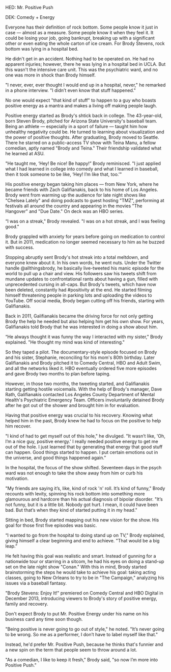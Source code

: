 HED: Mr. Positive Push 

DEK: Comedy + Energy 


Everyone has their definition of rock bottom. Some people know it just in case — almost as a measure. Some people know it when they feel it. It could be losing your job, going bankrupt, breaking up with a significant other or even eating the whole carton of ice cream. For Brody Stevens, rock bottom was lying in a hospital bed. 

He didn't get in an accident. Nothing had to be operated on. He had no apparent injuries; however, there he was lying in a hospital bed in UCLA. But this wasn't the intensive care unit. This was the psychiatric ward, and no one was more in shock than Brody himself. 

"I never, ever, ever thought I would end up in a hospital, never," he remarked in a phone interview. "I didn’t even know that stuff happened." 

No one would expect "that kind of stuff" to happen to a guy who boasts positive energy as a mantra and makes a living off making people laugh. 

Positive energy started as Brody's shtick back in college. The 43-year-old, born Steven Brody, pitched for Arizona State University's baseball team. Being an athlete — especially in a sport of failure — taught him how unhealthy negativity could be. He turned to learning about visualization and the power of positive thoughts. After graduating, Brody moved to Seattle. There he starred on a public-access TV show with Teina Manu, a fellow comedian, aptly named "Brody and Teina." Their friendship validated what he learned at ASU. 

"He taught me, ‘Hey! Be nice! Be happy!” Brody reminisced. "I just applied what I had learned in college into comedy and what I learned in baseball, then it took someone to be like, ‘Hey! I’m like that, too.’" 

His positive energy began taking him places — from New York, where he became friends with Zach Galifianakis, back to his home of Los Angeles. Brody went from warming up the audience for late night shows like "Chelsea Lately" and doing podcasts to guest hosting "TMZ", performing at festivals all around the country and appearing in the movies "The Hangover" and "Due Date." On deck was an HBO series. 

“I was on a streak," Brody revealed. "I was on a hot streak, and I was feeling good."

Brody grappled with anxiety for years before going on medication to control it. But in 2011, medication no longer seemed necessary to him as he buzzed with success. 

Stopping abruptly sent Brody's hot streak into a total meltdown, and everyone knew about it. In his own words, he went nuts. Under the Twitter handle @allthingsbrody, he basically live-tweeted his manic episode for the world to pull up a chair and view. His followers saw his tweets shift from mundane updates to confrontational rants about having a gun, filled with unprecedented cursing in all-caps. But Brody's tweets, which have now been deleted, constantly had #positivity at the end. He started filming himself threatening people in parking lots and uploading the videos to YouTube. Off social media, Brody began cutting off his friends, starting with Galifianakis. 

Back in 2011, Galifianakis became the driving force for not only getting Brody the help he needed but also helping him get his own show.  For years, Galifianakis told Brody that he was interested in doing a show about him. 

“He always thought it was funny the way I interacted with my sister," Brody explained. "He thought my mind was kind of interesting." 

So they taped a pilot. The documentary-style episode focused on Brody and his sister, Stephanie, reconciling for his mom's 80th birthday. Later Galifianakis and Brody pitched it to Comedy Central, HBO and Adult Swim, and all the networks liked it. HBO eventually ordered five more episodes and  gave Brody two months to plan before taping. 

However, in those two months, the tweeting started, and Galifianakis starting getting hostile voicemails. With the help of Brody's manager, Dave Rath, Galifianakis contacted Los Angeles County Department of Mental Health's Psychiatric Emergency Team. Officers involuntarily detained Brody after he got out of the shower and brought him in for evaluation. 

Having that positive energy was crucial to his recovery. Knowing what helped him in the past, Brody knew he had to focus on the positive to help him recover. 

"I kind of had to get myself out of this hole," he divulged. "It wasn’t like, 'Oh, I’m a nice guy, positive energy.' I really needed positive energy to get me out of the hole. I just learned that by generating that energy that good stuff can happen. Good things started to happen. I put certain emotions out in the universe, and good things happened again.” 

In the hospital, the focus of the show shifted. Seventeen days in the psych ward was not enough to take the show away from him or curb his motivation. 

"My friends are saying it’s, like, kind of rock 'n' roll. It’s kind of funny," Brody recounts with levity, spinning his rock bottom into something more glamourous and hardcore than his actual diagnosis of bipolar disorder. "It’s not funny, but it is a little bit. Nobody got hurt. I mean, it could have been bad. But that’s when they kind of started putting it in my head." 

Sitting in bed, Brody started mapping out his new vision for the show. His goal for those first five episodes was basic.  

“I wanted to go from the hospital to doing stand up on TV," Brody explained, giving himself a clear beginning and end to achieve. "That would be a big leap.” 

He felt having this goal was realistic and smart. Instead of gunning for a nationwide tour or starring in a sitcom, he had his eyes on doing a stand-up set on the late night show "Conan." With this in mind, Brody started brainstorming the steps he would take to achieve his goal: taking acting classes, going to New Orleans to try to be in "The Campaign," analyzing his issues via a baseball fantasy.

"Brody Stevens: Enjoy It!" premiered on Comedy Central and HBO Digital in December 2013, introducing viewers to Brody's story of positive energy, family and recovery. 

Don't expect Brody to put Mr. Positive Energy under his name on his business card any time soon though. 

"Being positive is never going to go out of style," he noted. "It’s never going to be wrong. So me as a performer, I don’t have to label myself like that." 

Instead, he'd prefer Mr. Positive Push, because he thinks that's funnier and a new spin on the term that people seem to throw around a lot. 

"As a comedian, I like to keep it fresh," Brody said, "so now I’m more into Positive Push." 

